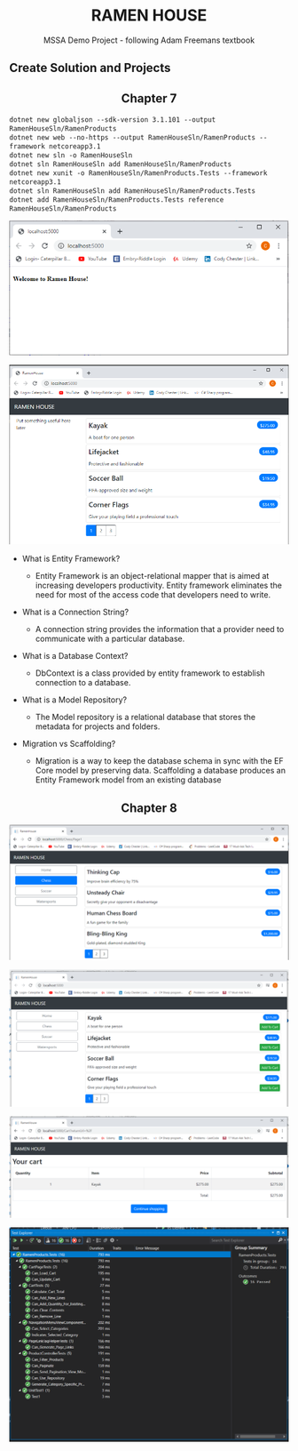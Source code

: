 # <div align="center">RAMEN HOUSE</div>
 <div align="center">MSSA Demo Project - following Adam Freemans textbook</div>

## Create Solution and Projects

## <div align="center">Chapter 7</div>

    dotnet new globaljson --sdk-version 3.1.101 --output RamenHouseSln/RamenProducts
    dotnet new web --no-https --output RamenHouseSln/RamenProducts --framework netcoreapp3.1
    dotnet new sln -o RamenHouseSln
    dotnet sln RamenHouseSln add RamenHouseSln/RamenProducts 
    dotnet new xunit -o RamenHouseSln/RamenProducts.Tests --framework netcoreapp3.1
    dotnet sln RamenHouseSln add RamenHouseSln/RamenProducts.Tests 
    dotnet add RamenHouseSln/RamenProducts.Tests reference RamenHouseSln/RamenProducts
   
![Welcome Page 1](https://github.com/Chester2171/Ramen-House/blob/master/WelcomeScreen1.PNG)

![Figure 7.9](https://github.com/Chester2171/Ramen-House/blob/master/Figure%207.9.PNG)

* What is Entity Framework?
    * Entity Framework is an object-relational mapper that is aimed at increasing developers productivity. Entity framework eliminates the need for most of the access code that developers need to write. 

* What is a Connection String?
    * A connection string provides the information that a provider need to communicate with a particular database. 

* What is a Database Context?
    * DbContext is a class provided by entity framework to establish connection to a database.

* What is a Model Repository?
    * The Model repository is a relational database that stores the metadata for projects and folders.

* Migration vs Scaffolding?
    * Migration is a way to keep the database schema in sync with the EF Core model by preserving data.  Scaffolding a database produces an Entity Framework model from an existing database
    
## <div align="center">Chapter 8</div>

![Figure 8.5](https://github.com/Chester2171/Ramen-House/blob/master/CH%208%20Figure%208.5.PNG)

![Figure 8.10](https://github.com/Chester2171/Ramen-House/blob/master/CH%208%20Figure%208.10.PNG)

![Figure 8.11](https://github.com/Chester2171/Ramen-House/blob/master/CH%208%20Figure%208.11.PNG)

![CH 8 Tests](https://github.com/Chester2171/Ramen-House/blob/master/CH%208%20Tests.PNG)
    
    
    
    
    
    
    
    
